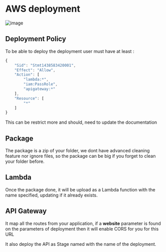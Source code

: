 # AWS deployment

![image](http://webda.io/images/schemas/aws_deploy.png)

## Deployment Policy

To be able to deploy the deployment user must have at least :

```javascript
{
	"Sid": "Stmt1438583420001",
	"Effect": "Allow",
	"Action": [
		"lambda:*",
		"iam:PassRole",
		"apigateway:*"
	],
	"Resource": [
		"*"
	]
}
```
This can be restrict more and should, need to update the documentation


## Package

The package is a zip of your folder, we dont have advanced cleaning feature nor ignore files, so the package can be big if you forget to clean your folder before.

## Lambda

Once the package done, it will be upload as a Lambda function with the name specified, updating if it already exists.

## API Gateway

It map all the routes from your application, if a **website** parameter is found on the parameters of deployment then it will enable CORS for you for this URL

It also deploy the API as Stage named with the name of the deployment.
